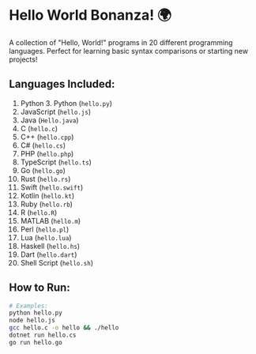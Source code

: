 # Hello World Bonanza! 🌍

A collection of "Hello, World!" programs in 20 different programming languages. Perfect for learning basic syntax comparisons or starting new projects!

## Languages Included:
1. Python 3. Python (`hello.py`)
2. JavaScript (`hello.js`)
3. Java (`Hello.java`)
4. C (`hello.c`)
5. C++ (`hello.cpp`)
6. C# (`hello.cs`)
7. PHP (`hello.php`)
8. TypeScript (`hello.ts`)
9. Go (`hello.go`)
10. Rust (`hello.rs`)
11. Swift (`hello.swift`)
12. Kotlin (`hello.kt`)
13. Ruby (`hello.rb`)
14. R (`hello.R`)
15. MATLAB (`hello.m`)
16. Perl (`hello.pl`)
17. Lua (`hello.lua`)
18. Haskell (`hello.hs`)
19. Dart (`hello.dart`)
20. Shell Script (`hello.sh`)

## How to Run:
```bash
# Examples:
python hello.py
node hello.js
gcc hello.c -o hello && ./hello
dotnet run hello.cs
go run hello.go
